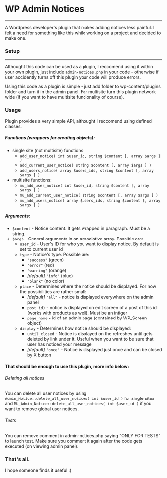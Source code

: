 # WP Admin Notices
___
A Wordpress developer's plugin that makes adding notices less painful. I felt a need for something like this while working on a project and decided to make one.

### Setup
----
Althought this code can be used as a plugin, I reccomend using it within your own plugin, just include `admin-notices.php` in your code - otherwise if user accidently turns off this plugin your code will produce errors.

Using this code as a plugin is simple - just add folder to wp-content/plugins folder and turn it in the admin panel. For multisite turn this plugin network wide (if you want to have multisite funcionality of course).

### Usage

Plugin provides a very simple API, althought I reccomend using defined classes.
##### Functions (wrappers for creating objects):
- single site (not multisite) functions:
    - `add_user_notice( int $user_id, string $content [, array $args ] )`
    - `add_current_user_notice( string $content [, array $args ] )`
    - `add_users_notice( array $users_ids, string $content [, array $args ] )`
- multisite functions:
    - `mu_add_user_notice( int $user_id, string $content [, array $args ] )`
    - `mu_add_current_user_notice( string $content [, array $args ] )`
    - `mu_add_users_notice( array $users_ids, string $content [, array $args ] )`

##### Arguments:
- `$content` - Notice content. It gets wrapped in paragraph. Must be a string.
- `$args` - General arguments in an associative array. Possible are:
    -  `user_id` - User's ID for who you want to display notice. By default is set to current user id
    -  `type` - Notice's type. Possible are:
        - `"success"` (green)
        - `"error"` (red)
        - `"warning"` (orange)
        - _[default]_ `"info"` (blue)
        - `"blank"` (no color)
    -   `place` - Determines where the notice should be displayed. For now the possibilities are rather small:
        - _[default]_ `"all"` - notice is displayed everywhere on the admin panel
        - `post_id)` - notice is displayed on edit screen of a post of this id (works with products as well). Must be an intiger
        - `page_name` - id of an admin page (contained by WP_Screen object)
    -  `display` - Determines how notice should be displayed:
        - `until_closed` - Notice is displayed on the refreshes until gets deleted by link under it. Useful when you want to be sure that user has noticed your message
        - _[default]_ `"once"` - Notice is displayed just once and can be closed by X button

#### That should be enough to use this plugin, more info below:
###### Deleting all notices
You can delete all user notices by using `Admin_Notice::delete_all_user_notices( int $user_id )` for single sites and `MU_Admin_Notice::delete_all_user_notices( int $user_id )` if you want to remove global user notices.
###### Tests
You can remove comment in admin-notices.php saying "ONLY FOR TESTS" to launch test. Make sure you comment it again after the code gets executed (on viewing admin panel).


### That's all.
I hope someone finds it useful :)
